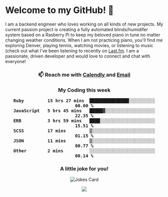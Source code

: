 <h1> Welcome to my GitHub! 👋 </h1>


  I am a backend engineer who loves working on all kinds of new projects. My current passion project is creating a fully automated blinds/humidifer system based on a Rasberry Pi to keep my beloved piano in tune no matter changing weather conditions. When I am not practicing piano, you'll find me exploring Denver, playing tennis, watching movies, or listening to music (check out what I've been listening to recently on [Last.fm](https://www.last.fm/user/mballa000). I am a passionate, driven developer and would love to connect and chat with everyone!

<h3 align = "center"> 📫 Reach me with <a href = "https://calendly.com/msbrandt00/30min"> Calendly </a> and <a href="mailto:msbrandt00@gmail.com">Email</a> 
 </h3>


 
<div align = "center"
[![Anurag's GitHub stats](https://github-readme-stats.vercel.app/api?username=mbrandt00)](https://github.com/anuraghazra/github-readme-stats)
          </div>
<h3 align="center">
  My Coding this week
<!--START_SECTION:waka-->

```text
Ruby         15 hrs 27 mins  ███████████████░░░░░░░░░░   60.00 %
JavaScript   5 hrs 45 mins   █████▓░░░░░░░░░░░░░░░░░░░   22.35 %
ERB          3 hrs 59 mins   ████░░░░░░░░░░░░░░░░░░░░░   15.51 %
SCSS         17 mins         ▒░░░░░░░░░░░░░░░░░░░░░░░░   01.15 %
JSON         11 mins         ▒░░░░░░░░░░░░░░░░░░░░░░░░   00.77 %
Other        2 mins          ░░░░░░░░░░░░░░░░░░░░░░░░░   00.14 %
```

<!--END_SECTION:waka-->

### A little joke for you!

![Jokes Card](https://readme-jokes.vercel.app/api?hideBorder)

<a href="https://www.linkedin.com/in/mbrandt00/"><img src="https://img.shields.io/badge/linkedin-%230077B5.svg?&style=for-the-badge&logo=linkedin&logoColor=white" /></a>
